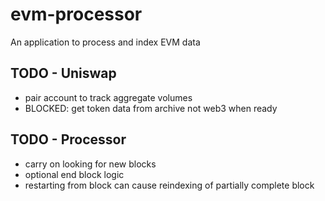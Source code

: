 # evm-processor

An application to process and index EVM data

## TODO - Uniswap

- pair account to track aggregate volumes
- BLOCKED: get token data from archive not web3 when ready

## TODO - Processor

- carry on looking for new blocks
- optional end block logic
- restarting from block can cause reindexing of partially complete block
